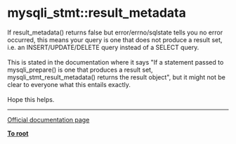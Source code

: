 # mysqli_stmt::result_metadata



If result_metadata() returns false but error/errno/sqlstate tells you no error occurred, this means your query is one that does not produce a result set, i.e. an INSERT/UPDATE/DELETE query instead of a SELECT query.<br><br>This is stated in the documentation where it says "If a statement passed to mysqli_prepare() is one that produces a result set, mysqli_stmt_result_metadata() returns the result object", but it might not be clear to everyone what this entails exactly. <br><br>Hope this helps.  

---

[Official documentation page](https://www.php.net/manual/en/mysqli-stmt.result-metadata.php)

**[To root](/README.md)**